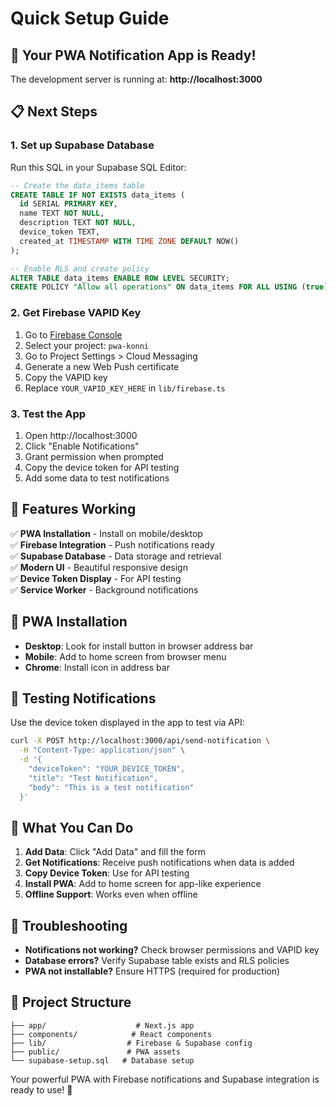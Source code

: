 # Quick Setup Guide

## 🚀 Your PWA Notification App is Ready!

The development server is running at: **http://localhost:3000**

## 📋 Next Steps

### 1. Set up Supabase Database
Run this SQL in your Supabase SQL Editor:

```sql
-- Create the data_items table
CREATE TABLE IF NOT EXISTS data_items (
  id SERIAL PRIMARY KEY,
  name TEXT NOT NULL,
  description TEXT NOT NULL,
  device_token TEXT,
  created_at TIMESTAMP WITH TIME ZONE DEFAULT NOW()
);

-- Enable RLS and create policy
ALTER TABLE data_items ENABLE ROW LEVEL SECURITY;
CREATE POLICY "Allow all operations" ON data_items FOR ALL USING (true);
```

### 2. Get Firebase VAPID Key
1. Go to [Firebase Console](https://console.firebase.google.com/)
2. Select your project: `pwa-konni`
3. Go to Project Settings > Cloud Messaging
4. Generate a new Web Push certificate
5. Copy the VAPID key
6. Replace `YOUR_VAPID_KEY_HERE` in `lib/firebase.ts`

### 3. Test the App
1. Open http://localhost:3000
2. Click "Enable Notifications"
3. Grant permission when prompted
4. Copy the device token for API testing
5. Add some data to test notifications

## 🔧 Features Working

✅ **PWA Installation** - Install on mobile/desktop  
✅ **Firebase Integration** - Push notifications ready  
✅ **Supabase Database** - Data storage and retrieval  
✅ **Modern UI** - Beautiful responsive design  
✅ **Device Token Display** - For API testing  
✅ **Service Worker** - Background notifications  

## 📱 PWA Installation

- **Desktop**: Look for install button in browser address bar
- **Mobile**: Add to home screen from browser menu
- **Chrome**: Install icon in address bar

## 🔔 Testing Notifications

Use the device token displayed in the app to test via API:

```bash
curl -X POST http://localhost:3000/api/send-notification \
  -H "Content-Type: application/json" \
  -d '{
    "deviceToken": "YOUR_DEVICE_TOKEN",
    "title": "Test Notification",
    "body": "This is a test notification"
  }'
```

## 🎯 What You Can Do

1. **Add Data**: Click "Add Data" and fill the form
2. **Get Notifications**: Receive push notifications when data is added
3. **Copy Device Token**: Use for API testing
4. **Install PWA**: Add to home screen for app-like experience
5. **Offline Support**: Works even when offline

## 🚨 Troubleshooting

- **Notifications not working?** Check browser permissions and VAPID key
- **Database errors?** Verify Supabase table exists and RLS policies
- **PWA not installable?** Ensure HTTPS (required for production)

## 📁 Project Structure

```
├── app/                    # Next.js app
├── components/            # React components
├── lib/                  # Firebase & Supabase config
├── public/               # PWA assets
└── supabase-setup.sql   # Database setup
```

Your powerful PWA with Firebase notifications and Supabase integration is ready to use! 🎉 